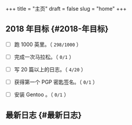 +++
title = "主页"
draft = false
slug = "home"
+++

## 2018 年目标 {#2018-年目标}

-   [ ] 跑 1000 英里。（ `298/1000` ）
-   [ ] 完成一次马拉松。（ `0/1` ）
-   [ ] 写 20 篇以上的日志。（ `4/20` ）
-   [ ] 获得第一个 PGP 密匙签名。（ `0/1` ）
-   [ ] 安装 Gentoo 。（ `0/1` ）


## 最新日志 {#最新日志}